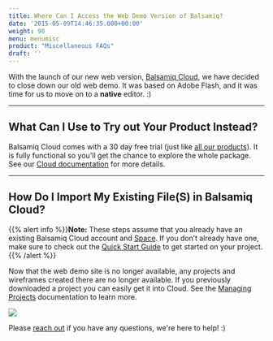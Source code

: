 ```yaml
---
title: Where Can I Access the Web Demo Version of Balsamiq?
date: '2015-05-09T14:46:35.000+00:00'
weight: 90
menu: menumisc
product: "Miscellaneous FAQs"
draft: ''
---
```

With the launch of our new web version, [Balsamiq Cloud](https://balsamiq.cloud/), we have decided to close down our old web demo. It was based on Adobe Flash, and it was time for us to move on to a **native** editor. :)

* * *

## What Can I Use to Try out Your Product Instead?

Balsamiq Cloud comes with a 30 day free trial (just like [all our products](https://support.balsamiq.com/sales/evaluate/)). It is fully functional so you'll get the chance to explore the whole package. See our [Cloud documentation](https://docs.balsamiq.com/cloud/) for more details.

* * *

## How Do I Import My Existing File(S) in Balsamiq Cloud?

{{% alert info %}}**Note:** These steps assume that you already have an existing Balsamiq Cloud account and [Space](https://docs.balsamiq.com/cloud/spaces/). If you don’t already have one, make sure to check out the [Quick Start Guide](https://docs.balsamiq.com/cloud/intro/#quick-start-guide) to get started on your project.{{% /alert %}}

Now that the web demo site is no longer available, any projects and wireframes created there are no longer available. If you previously downloaded a project you can easily get it into Cloud. See the [Managing Projects](https://docs.balsamiq.com/cloud/projects/) documentation to learn more.

![](//media.balsamiq.com/img/support/prodfaqs/webdemo_2.png)

Please [reach out](https://balsamiq.com/company/contact/#/t) if you have any questions, we're here to help! :)
